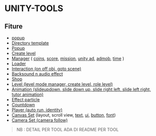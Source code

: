 # UNITY-TOOLS

## Fiture

- [popup](https://popup.com)
- [Directory template](https://github.com/hajir09/UNITY-TOOLS/tree/main/Assets/Teeres%20Plugin/Directory%20template%20teeres)
- [Popup]()
- [Create level]()
- [Manager]() ( [coins](), [score](), [mission](), [unity ad](), [admob](), [time]() )
- [Loader]()
- [Interaction (on off obj, goto scene)]()
- [Backsound n audio effect]()
- [Shop]()
- [Level (level mode manager, create level, role level)]()
- [Animation (slideupdown, slide down up, slide right left, slide left right, tutor animation)]()
- [Effect particle]()
- [Countdown]()
- [Player (auto run, identity)]()
- [Canvas Set]() (layout, scroll view, [text](), [ui](), [button](), [font]())
- [Camera Set (camera follow)]()

 
> NB : DETAIL PER TOOL ADA DI README PER TOOL  
